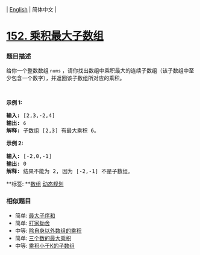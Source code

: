 | [English](README_EN.md) | 简体中文 |

# [152. 乘积最大子数组](https://leetcode-cn.com/problems/maximum-product-subarray)
 ### 题目描述
<p>给你一个整数数组 <code>nums</code>&nbsp;，请你找出数组中乘积最大的连续子数组（该子数组中至少包含一个数字），并返回该子数组所对应的乘积。</p>

<p>&nbsp;</p>

<p><strong>示例 1:</strong></p>

<pre><strong>输入:</strong> [2,3,-2,4]
<strong>输出:</strong> <code>6</code>
<strong>解释:</strong>&nbsp;子数组 [2,3] 有最大乘积 6。
</pre>

<p><strong>示例 2:</strong></p>

<pre><strong>输入:</strong> [-2,0,-1]
<strong>输出:</strong> 0
<strong>解释:</strong>&nbsp;结果不能为 2, 因为 [-2,-1] 不是子数组。</pre>

**标签:	**[数组](https://leetcode-cn.com/tag/array) [动态规划](https://leetcode-cn.com/tag/dynamic-programming) 
 ### 相似题目
- 简单:	[最大子序和](https://leetcode-cn.com/problems/maximum-subarray) 
- 简单:	[打家劫舍](https://leetcode-cn.com/problems/house-robber) 
- 中等:	[除自身以外数组的乘积](https://leetcode-cn.com/problems/product-of-array-except-self) 
- 简单:	[三个数的最大乘积](https://leetcode-cn.com/problems/maximum-product-of-three-numbers) 
- 中等:	[乘积小于K的子数组](https://leetcode-cn.com/problems/subarray-product-less-than-k) 
